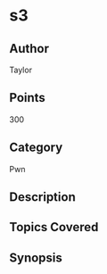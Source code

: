 # s3
## Author
Taylor
## Points
300
## Category
Pwn
## Description

## Topics Covered

## Synopsis

